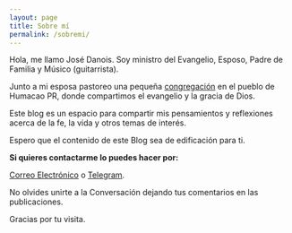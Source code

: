 ```yaml
---
layout: page
title: Sobre mí
permalink: /sobremi/
---
```


Hola, me llamo José Danois. Soy ministro del Evangelio, Esposo, Padre de Familia y Músico (guitarrista).

Junto a mi esposa pastoreo una pequeña [congregación](https://www.facebook.com/leondejudahumacao) en el pueblo de Humacao PR, donde compartimos el evangelio y la gracia de Dios. 

Este blog es un espacio para compartir mis pensamientos y reflexiones acerca de la fe, la vida y otros temas de interés.

Espero que el contenido de este Blog sea de edificación para ti.

**Si quieres contactarme lo puedes hacer por:**

[Correo Electrónico](mailto:josedanois@gmail.com) o [Telegram](https://t.me/jdanois).

No olvides unirte a la Conversación dejando tus comentarios en las publicaciones. 

Gracias por tu visita.
